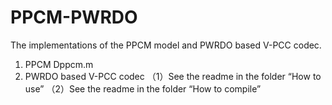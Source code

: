 # PPCM-PWRDO
The implementations of the PPCM model and PWRDO based V-PCC codec.
1. PPCM
  Dppcm.m
2. PWRDO based V-PCC codec
 （1）See the readme in the folder “How to use”
 （2）See the readme in the folder “How to compile”
